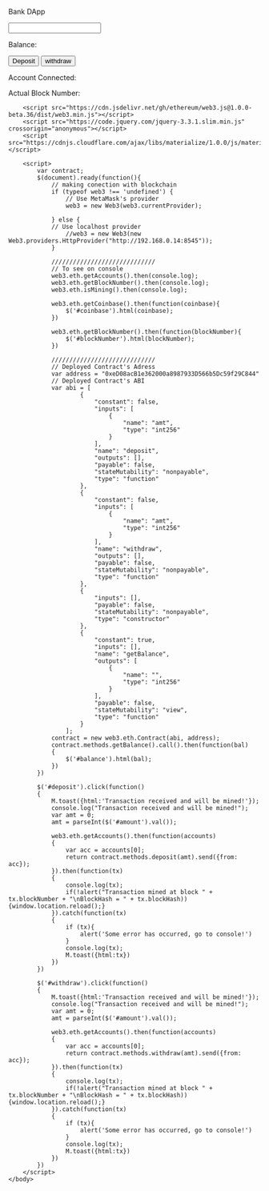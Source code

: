 <html>
    <body>
        <div>
			<p> Bank DApp</p>
			<input type="text" id="amount">
  			<p>Balance: <a id='balance'></a></p>
  			<button id='deposit'>Deposit</button>
  			<button id='withdraw'>withdraw</button>
  			<p>Account Connected: <a id='coinbase'></a></p>
			<p>Actual Block Number: <a id='blockNumber'></a></p>
	    </div>

        <script src="https://cdn.jsdelivr.net/gh/ethereum/web3.js@1.0.0-beta.36/dist/web3.min.js"></script>
        <script src="https://code.jquery.com/jquery-3.3.1.slim.min.js" crossorigin="anonymous"></script>
		<script src="https://cdnjs.cloudflare.com/ajax/libs/materialize/1.0.0/js/materialize.min.js"></script>

        <script>
			var contract;
            $(document).ready(function(){
				// making conection with blockchain
				if (typeof web3 !== 'undefined') {
                    // Use MetaMask's provider
                    web3 = new Web3(web3.currentProvider);

                } else {
			    // Use localhost provider
                    //web3 = new Web3(new Web3.providers.HttpProvider("http://192.168.0.14:8545"));
                }

				/////////////////////////////
				// To see on console
				web3.eth.getAccounts().then(console.log);
				web3.eth.getBlockNumber().then(console.log);
				web3.eth.isMining().then(console.log);

				web3.eth.getCoinbase().then(function(coinbase){
					$('#coinbase').html(coinbase);
				})

				web3.eth.getBlockNumber().then(function(blockNumber){
					$('#blockNumber').html(blockNumber);
				})

				/////////////////////////////
				// Deployed Contract's Adress
				var address = "0xeD08acB1e362000a8987933D566b5Dc59f29C844"
        		// Deployed Contract's ABI
				var abi = [
						{
							"constant": false,
							"inputs": [
								{
									"name": "amt",
									"type": "int256"
								}
							],
							"name": "deposit",
							"outputs": [],
							"payable": false,
							"stateMutability": "nonpayable",
							"type": "function"
						},
						{
							"constant": false,
							"inputs": [
								{
									"name": "amt",
									"type": "int256"
								}
							],
							"name": "withdraw",
							"outputs": [],
							"payable": false,
							"stateMutability": "nonpayable",
							"type": "function"
						},
						{
							"inputs": [],
							"payable": false,
							"stateMutability": "nonpayable",
							"type": "constructor"
						},
						{
							"constant": true,
							"inputs": [],
							"name": "getBalance",
							"outputs": [
								{
									"name": "",
									"type": "int256"
								}
							],
							"payable": false,
							"stateMutability": "view",
							"type": "function"
						}
					];
                contract = new web3.eth.Contract(abi, address);
                contract.methods.getBalance().call().then(function(bal)
                {
                    $('#balance').html(bal);
                })
			})

			$('#deposit').click(function()
			{
				M.toast({html:'Transaction received and will be mined!'});
				console.log("Transaction received and will be mined!");
				var amt = 0;
				amt = parseInt($('#amount').val());

				web3.eth.getAccounts().then(function(accounts)
				{
					var acc = accounts[0];
					return contract.methods.deposit(amt).send({from: acc});
				}).then(function(tx)
				{
					console.log(tx);
					if(!alert("Transaction mined at block " + tx.blockNumber + "\nBlockHash = " + tx.blockHash)){window.location.reload();}
				}).catch(function(tx)
				{
					if (tx){
						alert('Some error has occurred, go to console!')
					}
					console.log(tx);
					M.toast({html:tx})
				})
			})

			$('#withdraw').click(function()
			{
				M.toast({html:'Transaction received and will be mined!'});
				console.log("Transaction received and will be mined!");
				var amt = 0;
				amt = parseInt($('#amount').val());

				web3.eth.getAccounts().then(function(accounts)
				{
					var acc = accounts[0];
					return contract.methods.withdraw(amt).send({from: acc});
				}).then(function(tx)
				{
					console.log(tx);
					if(!alert("Transaction mined at block " + tx.blockNumber + "\nBlockHash = " + tx.blockHash)){window.location.reload();}
				}).catch(function(tx)
				{
					if (tx){
						alert('Some error has occurred, go to console!')
					}
					console.log(tx);
					M.toast({html:tx})
				})
			})
        </script>
    </body>
</html>
